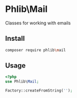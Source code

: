 # Phlib\Mail
Classes for working with emails

## Install

``` bash
composer require phlib\mail
```

## Usage

``` php
<?php
use Phlib\Mail;

Factory::createFromString('');
```
